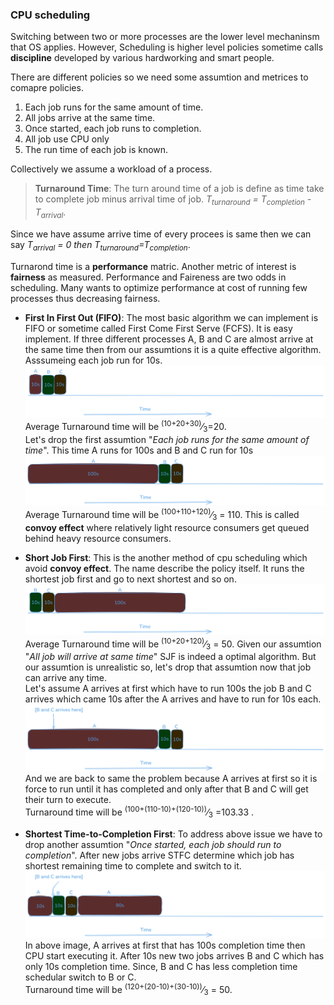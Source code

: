 ### CPU scheduling

Switching between two or more processes are the lower level mechaninsm that OS
applies. However, Scheduling is higher level policies sometime calls **discipline**
developed by various hardworking and smart people.

There are different policies so we need some assumtion and metrices to comapre
policies.

1. Each job runs for the same amount of time.
2. All jobs arrive at the same time.
3. Once started, each job runs to completion.
4. All job use CPU only
5. The run time of each job is known.

Collectively we assume a workload of a process.

> **Turnaround Time**: The turn around time of a job is define as time take to
complete job minus arrival time of job.
*T<sub>turnaround</sub> = T<sub>completion</sub> - T<sub>arrival</sub>*.

Since we have assume arrive time of every procees is same then we can say
*T<sub>arrival</sub> = 0 then T<sub>turnaround</sub>=T<sub>completion</sub>*.

Turnarond time is a **performance** matric. Another metric of interest is 
**fairness** as measured. Performance and Faireness are two odds in scheduling.
Many wants to optimize performance at cost of running few processes thus decreasing
fairness.

- **First In First Out (FIFO)**: The most basic algorithm we can implement is 
FIFO or sometime called First Come First Serve (FCFS).  It is easy implement.
If three different processes A, B and C are almost arrive at the same time then
from our assumtions it is a quite effective algorithm. Asssumeing each job run
for 10s.\
![FIFO](resource/os_image5.png)\
Average Turnaround time will be <sup>(10+20+30)</sup>&frasl;<sub>3</sub>=20.\
Let's drop the first assumtion "*Each job runs for the same amount of time*".
This time A runs for 100s and B and C run for 10s\
![FIFO](resource/os_image6.png)\
Average Turnaround time will be <sup>(100+110+120)</sup>&frasl;<sub>3</sub> = 110.
This is called **convoy effect** where relatively light resource consumers get
queued behind heavy resource consumers.

- **Short Job First**: This is the another method of cpu scheduling which avoid
**convoy effect**. The name describe the policy itself. It runs the shortest
job first and go to next shortest and so on.\
![SJF](resource/os_image7.png)\
Average Turnaround time will be <sup>(10+20+120)</sup>&frasl;<sub>3</sub> = 50.
Given our assumtion "*All job will arrive at same time*" SJF is indeed a optimal
algorithm. But our assumtion is unrealistic so, let's drop that assumtion now
that job can arrive any time.\
Let's assume A arrives at first which have to run 100s the job B and C arrives
which came 10s after the A arrives and have to run for 10s each.
![SJF](resource/os_image8.png)\
And we are back to same the problem because A arrives at first so it is force to
run until it has completed and only after that B and C will get their turn to 
execute.\
Turnaround time will be <sup>(100+(110-10)+(120-10))</sup>&frasl;<sub>3</sub>
=103.33 .

- **Shortest Time-to-Completion First**: To address above issue we have to drop
another assumtion "*Once started, each job should run to completion*". After
new jobs arrive STFC determine which job has shortest remaining time to complete
and switch to it.\
![STFC](resource/os_image9.png)\
In above image, A arrives at first that has 100s completion time then CPU start
executing it. After 10s new two jobs arrives B and C which has only 10s 
completion time. Since, B and C has less completion time schedular switch to
B or C.\
Turnaround time will be <sup>(120+(20-10)+(30-10))</sup>&frasl;<sub>3</sub> 
= 50.











